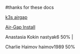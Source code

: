 #thanks for these docs

[k3s airgap](https://gist.github.com/clemenko/e3a823732c23813b43ac18fef0b24498)

[Air-Gap Install](https://docs.k3s.io/installation/airgap)

Anastasia Kokin nastyak6 50% |

Charlie Haimov haimov1989 50%
